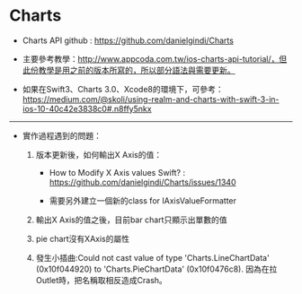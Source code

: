 # Charts


* Charts API github : https://github.com/danielgindi/Charts

* 主要參考教學：http://www.appcoda.com.tw/ios-charts-api-tutorial/，但此份教學是用之前的版本所寫的，所以部分語法與需要更新。

* 如果在Swift3、Charts 3.0、Xcode8的環境下，可參考：https://medium.com/@skoli/using-realm-and-charts-with-swift-3-in-ios-10-40c42e3838c0#.n8ffy5nkx

---

* 實作過程遇到的問題：

    1. 版本更新後，如何輸出X Axis的值：

          * How to Modify X Axis values Swift? : https://github.com/danielgindi/Charts/issues/1340

          * 需要另外建立一個新的class for IAxisValueFormatter

    2. 輸出X Axis的值之後，目前bar chart只顯示出單數的值

    3. pie chart沒有XAxis的屬性

    4. 發生小插曲:Could not cast value of type 'Charts.LineChartData' (0x10f044920) to 'Charts.PieChartData' (0x10f0476c8). 因為在拉Outlet時，把名稱取相反造成Crash。



